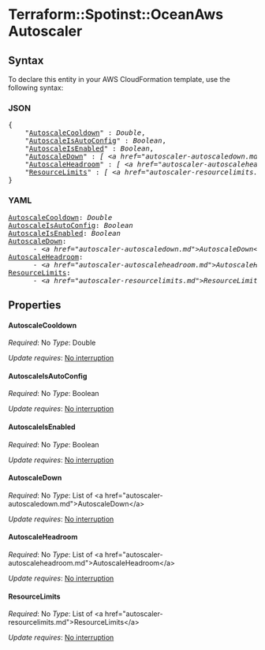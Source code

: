 # Terraform::Spotinst::OceanAws Autoscaler

## Syntax

To declare this entity in your AWS CloudFormation template, use the following syntax:

### JSON

<pre>
{
    "<a href="#autoscalecooldown" title="AutoscaleCooldown">AutoscaleCooldown</a>" : <i>Double</i>,
    "<a href="#autoscaleisautoconfig" title="AutoscaleIsAutoConfig">AutoscaleIsAutoConfig</a>" : <i>Boolean</i>,
    "<a href="#autoscaleisenabled" title="AutoscaleIsEnabled">AutoscaleIsEnabled</a>" : <i>Boolean</i>,
    "<a href="#autoscaledown" title="AutoscaleDown">AutoscaleDown</a>" : <i>[ &lt;a href=&#34;autoscaler-autoscaledown.md&#34;&gt;AutoscaleDown&lt;/a&gt;, ... ]</i>,
    "<a href="#autoscaleheadroom" title="AutoscaleHeadroom">AutoscaleHeadroom</a>" : <i>[ &lt;a href=&#34;autoscaler-autoscaleheadroom.md&#34;&gt;AutoscaleHeadroom&lt;/a&gt;, ... ]</i>,
    "<a href="#resourcelimits" title="ResourceLimits">ResourceLimits</a>" : <i>[ &lt;a href=&#34;autoscaler-resourcelimits.md&#34;&gt;ResourceLimits&lt;/a&gt;, ... ]</i>
}
</pre>

### YAML

<pre>
<a href="#autoscalecooldown" title="AutoscaleCooldown">AutoscaleCooldown</a>: <i>Double</i>
<a href="#autoscaleisautoconfig" title="AutoscaleIsAutoConfig">AutoscaleIsAutoConfig</a>: <i>Boolean</i>
<a href="#autoscaleisenabled" title="AutoscaleIsEnabled">AutoscaleIsEnabled</a>: <i>Boolean</i>
<a href="#autoscaledown" title="AutoscaleDown">AutoscaleDown</a>: <i>
      - &lt;a href=&#34;autoscaler-autoscaledown.md&#34;&gt;AutoscaleDown&lt;/a&gt;</i>
<a href="#autoscaleheadroom" title="AutoscaleHeadroom">AutoscaleHeadroom</a>: <i>
      - &lt;a href=&#34;autoscaler-autoscaleheadroom.md&#34;&gt;AutoscaleHeadroom&lt;/a&gt;</i>
<a href="#resourcelimits" title="ResourceLimits">ResourceLimits</a>: <i>
      - &lt;a href=&#34;autoscaler-resourcelimits.md&#34;&gt;ResourceLimits&lt;/a&gt;</i>
</pre>

## Properties

#### AutoscaleCooldown

_Required_: No
_Type_: Double

_Update requires_: [No interruption](https://docs.aws.amazon.com/AWSCloudFormation/latest/UserGuide/using-cfn-updating-stacks-update-behaviors.html#update-no-interrupt)

#### AutoscaleIsAutoConfig

_Required_: No
_Type_: Boolean

_Update requires_: [No interruption](https://docs.aws.amazon.com/AWSCloudFormation/latest/UserGuide/using-cfn-updating-stacks-update-behaviors.html#update-no-interrupt)

#### AutoscaleIsEnabled

_Required_: No
_Type_: Boolean

_Update requires_: [No interruption](https://docs.aws.amazon.com/AWSCloudFormation/latest/UserGuide/using-cfn-updating-stacks-update-behaviors.html#update-no-interrupt)

#### AutoscaleDown

_Required_: No
_Type_: List of &lt;a href=&#34;autoscaler-autoscaledown.md&#34;&gt;AutoscaleDown&lt;/a&gt;

_Update requires_: [No interruption](https://docs.aws.amazon.com/AWSCloudFormation/latest/UserGuide/using-cfn-updating-stacks-update-behaviors.html#update-no-interrupt)

#### AutoscaleHeadroom

_Required_: No
_Type_: List of &lt;a href=&#34;autoscaler-autoscaleheadroom.md&#34;&gt;AutoscaleHeadroom&lt;/a&gt;

_Update requires_: [No interruption](https://docs.aws.amazon.com/AWSCloudFormation/latest/UserGuide/using-cfn-updating-stacks-update-behaviors.html#update-no-interrupt)

#### ResourceLimits

_Required_: No
_Type_: List of &lt;a href=&#34;autoscaler-resourcelimits.md&#34;&gt;ResourceLimits&lt;/a&gt;

_Update requires_: [No interruption](https://docs.aws.amazon.com/AWSCloudFormation/latest/UserGuide/using-cfn-updating-stacks-update-behaviors.html#update-no-interrupt)

